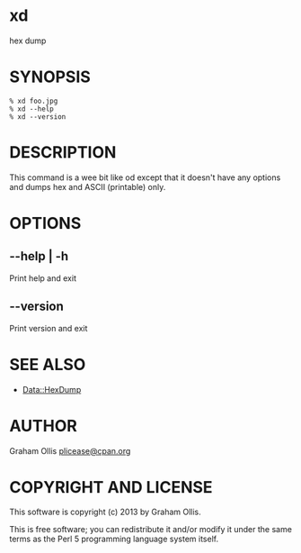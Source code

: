 # xd

hex dump

# SYNOPSIS

    % xd foo.jpg
    % xd --help
    % xd --version

# DESCRIPTION

This command is a wee bit like od except that it doesn't have any options and dumps hex and ASCII (printable)
only.

# OPTIONS

## --help | -h

Print help and exit

## --version

Print version and exit

# SEE ALSO

- [Data::HexDump](https://metacpan.org/pod/Data::HexDump)

# AUTHOR

Graham Ollis <plicease@cpan.org>

# COPYRIGHT AND LICENSE

This software is copyright (c) 2013 by Graham Ollis.

This is free software; you can redistribute it and/or modify it under
the same terms as the Perl 5 programming language system itself.
